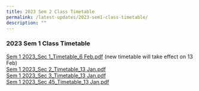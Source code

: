 ```yaml
---
title: 2023 Sem 2 Class Timetable
permalink: /latest-updates/2023-sem1-class-timetable/
description: ""
---
```

### 2023  Sem 1 Class Timetable


[Sem 1 2023\_Sec 1\_Timetable\_6 Feb.pdf](/files/Latest%20Updates/2023S1S1_6%20Feb.pdf)  (new timetable will take effect on 13 Feb)
<br>
[Sem 1 2023\_Sec 2\_Timetable\_13 Jan.pdf](/files/2023S1S2.pdf)
<br>
[Sem 1 2023\_Sec 3\_Timetable\_13 Jan.pdf](/files/2023S1S3.pdf)  
[Sem 1 2023\_Sec 45\_Timetable\_13 Jan.pdf](/files/2023S1S45.pdf)